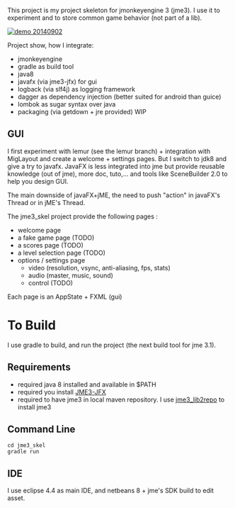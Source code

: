 This project is my project skeleton for jmonkeyengine 3 (jme3).
I use it to experiment and to store common game behavior (not part of a lib).

[![demo 20140902](http://img.youtube.com/vi/TGXrvvhBb_c/0.jpg)](http://www.youtube.com/watch?v=TGXrvvhBb_c)

Project show, how I integrate:

* jmonkeyengine
* gradle as build tool
* java8
* javafx (via jme3-jfx) for gui 
* logback (via slf4j) as logging framework
* dagger as dependency injection (better suited for android than guice)
* lombok as sugar syntax over java
* packaging (via getdown + jre provided) WIP

## GUI

I first experiment with lemur (see the lemur branch) + integration with MigLayout and create a welcome + settings pages.
But I switch to jdk8 and give a try to javafx. JavaFX is less integrated into jme but provide reusable knowledge (out of jme), more doc, tuto,... and tools like SceneBuilder 2.0 to help you design GUI.

The main downside of javaFX+jME, the need to push "action" in javaFX's Thread or in jME's Thread.

The jme3_skel project provide the following pages :

* welcome page
* a fake game page (TODO)
* a scores page (TODO)
* a level selection page (TODO)
* options / settings page
  * video (resolution, vsync, anti-aliasing, fps, stats)
  * audio (master, music, sound)
  * control (TODO)

Each page is an AppState + FXML (gui)

# To Build

I use gradle to build, and run the project (the next build tool for jme 3.1).

## Requirements

* required java 8 installed and available in $PATH
* required you install [JME3-JFX](https://github.com/empirephoenix/JME3-JFX)
* required to have jme3 in local maven repository. I use [jme3_lib2repo](https://github.com/davidB/jme3_lib2repo) to install jme3

## Command Line

```
cd jme3_skel
gradle run
```

## IDE

I use eclipse 4.4 as main IDE, and netbeans 8 + jme's SDK build to edit asset.
